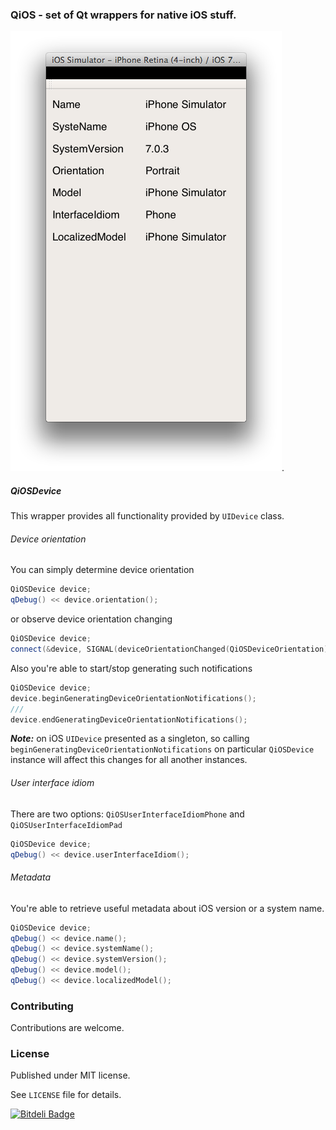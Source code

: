 ### QiOS - set of Qt wrappers for native iOS stuff.

![Sample app](https://github.com/AlexDenisov/QiOS/blob/master/QiOS_sample.png?raw=true).

##### QiOSDevice

This wrapper provides all functionality provided by `UIDevice` class.

###### Device orientation

You can simply determine device orientation

```cpp
QiOSDevice device;
qDebug() << device.orientation();
```

or observe device orientation changing

```cpp
QiOSDevice device;
connect(&device, SIGNAL(deviceOrientationChanged(QiOSDeviceOrientation)), this, SLOT(deviceOrientationChanged(QiOSDeviceOrientation)));
```

Also you're able to start/stop generating such notifications

```cpp
QiOSDevice device;
device.beginGeneratingDeviceOrientationNotifications();
///
device.endGeneratingDeviceOrientationNotifications();
```
**_Note:_** on iOS `UIDevice` presented as a singleton, so calling `beginGeneratingDeviceOrientationNotifications` on particular `QiOSDevice` instance will affect this changes for all another instances.

###### User interface idiom

There are two options: `QiOSUserInterfaceIdiomPhone` and `QiOSUserInterfaceIdiomPad`

```cpp
QiOSDevice device;
qDebug() << device.userInterfaceIdiom();
```

###### Metadata

You're able to retrieve useful metadata about iOS version or a system name.

```cpp
QiOSDevice device;
qDebug() << device.name();
qDebug() << device.systemName();
qDebug() << device.systemVersion();
qDebug() << device.model();
qDebug() << device.localizedModel();
```

### Contributing

Contributions are welcome.

### License

Published under MIT license.

See `LICENSE` file for details.


[![Bitdeli Badge](https://d2weczhvl823v0.cloudfront.net/AlexDenisov/qios/trend.png)](https://bitdeli.com/free "Bitdeli Badge")

